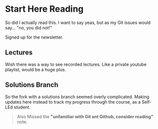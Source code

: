 # Start Here Reading

So did I actually read this. I want to say yeas, but as my Git issues would say... "no, you did not!"

Signed up for the newsletter.


## Lectures

Wish there was a way to see recorded lectures. Like a private youtube playlist, would be a huge plus.


## Solutions Branch

So the fork with a solutions branch seemed overly complicated. Making updates here instead to track my progress through the course, as a Self-LEd student.

> Also Missed the **"unfamiliar with Git ant Github, consider reading"** note.
